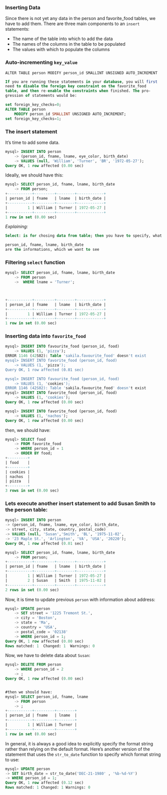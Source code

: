 ### Inserting Data
Since there is not yet any data in the person and favorite_food tables, we have to add them. There are three main components to an `insert` statements:
- The name of the table into which to add the data
- The names of the columns in the table to be populated
- The values with which to populate the columns

### Auto-incrementing `key_value`
`ALTER TABLE person MODIFY person_id SMALLINT UNSIGNED AUTO_INCREMENT`

```sql
If you are running these statements in your database, you will first
need to disable the foreign key constraint on the favorite_food
table, and then re-enable the constraints when finished. The pro‐
gression of statements would be:

set foreign_key_checks=0;
ALTER TABLE person
	MODIFY person_id SMALLINT UNSIGNED AUTO_INCREMENT;
set foreign_key_checks=1;
```


### The insert statement
It’s time to add some data. 
```sql
mysql> INSERT INTO person
    -> (person_id, fname, lname, eye_color, birth_date)
    -> VALUES (null, 'William', 'Turner', 'BR', '1972-05-27');
Query OK, 1 row affected (0.00 sec)
```

Ideally, we should have this:
```sql
mysql> SELECT person_id, fname, lname, birth_date
    -> FROM person;
+-----------+---------+--------+------------+
| person_id | fname   | lname  | birth_date |
+-----------+---------+--------+------------+
|         1 | William | Turner | 1972-05-27 |
+-----------+---------+--------+------------+
1 row in set (0.00 sec)
```

*Explaining:*
```sql
Select: is for chosing data from table; then you have to specify, what do you want to see

person_id, fname, lname, birth_date 
are the informations, which we want to see 
``` 


### Filtering `select` function
```sql
mysql> SELECT person_id, fname, lname, birth_date
    -> FROM person
    ->  WHERE lname = 'Turner';



+-----------+---------+--------+------------+
| person_id | fname   | lname  | birth_date |
+-----------+---------+--------+------------+
|         1 | William | Turner | 1972-05-27 |
+-----------+---------+--------+------------+
1 row in set (0.00 sec)
```

### Inserting data into `favorite_food`
```sql
mysql> INSERT INTO favourite_food (person_id, food)
    -> VALUES (1, 'pizza');
ERROR 1146 (42S02): Table 'sakila.favourite_food' doesn't exist
mysql> INSERT INTO favorite_food (person_id, food)
    -> VALUES (1, 'pizza');
Query OK, 1 row affected (0.01 sec)

mysql> INSERT INTO favourite_food (person_id, food)
    -> VALUES (1, 'cookies');
ERROR 1146 (42S02): Table 'sakila.favourite_food' doesn't exist
mysql> INSERT INTO favorite_food (person_id, food)
    -> VALUES (1, 'cookies');
Query OK, 1 row affected (0.00 sec)

mysql> INSERT INTO favorite_food (person_id, food)
    -> VALUES (1, 'nachos');
Query OK, 1 row affected (0.00 sec)

```

then, we should have:
```sql
mysql> SELECT food
    -> FROM favorite_food
    -> WHERE person_id = 1
    -> ORDER BY food;
+---------+
| food    |
+---------+
| cookies |
| nachos  |
| pizza   |
+---------+
3 rows in set (0.00 sec)
```


### Lets execute another insert statement to add Susan Smith to the person table:
```sql
mysql> INSERT INTO person
-> (person_id, fname, lname, eye_color, birth_date,
-> street, city, state, country, postal_code)
-> VALUES (null, 'Susan','Smith', 'BL', '1975-11-02',
-> '23 Maple St.', 'Arlington', 'VA', 'USA', '20220');
Query OK, 1 row affected (0.01 sec)
```

```sql
mysql> SELECT person_id, fname, lname, birth_date
    -> FROM person;
+-----------+---------+--------+------------+
| person_id | fname   | lname  | birth_date |
+-----------+---------+--------+------------+
|         1 | William | Turner | 1972-05-27 |
|         2 | Susan   | Smith  | 1975-11-02 |
+-----------+---------+--------+------------+
2 rows in set (0.00 sec)
```

Now, it is time to update previous `person` with information about address:
```sql
mysql> UPDATE person
    -> SET street = '1225 Tremont St.',
    -> city = 'Boston',
    -> state = 'Ma',
    -> country = 'USA',
    -> postal_code = '02138'
    -> WHERE person_id = 1;
Query OK, 1 row affected (0.00 sec)
Rows matched: 1  Changed: 1  Warnings: 0
```


Now, we have to delete data about `Susan`:
```sql
mysql> DELETE FROM person
    -> WHERE person_id = 2
    -> ;
Query OK, 1 row affected (0.00 sec)


#then we should have:
mysql> SELECT person_id, fname, lname
    -> FROM person
    -> ;
+-----------+---------+--------+
| person_id | fname   | lname  |
+-----------+---------+--------+
|         1 | William | Turner |
+-----------+---------+--------+
1 row in set (0.00 sec)
```


In general, it is always a good idea to explicitly specify the format string rather than
relying on the default format. Here’s another version of the statement that uses the
`str_to_date` function to specify which format string to use:
```sql
mysql> UPDATE person
-> SET birth_date = str_to_date('DEC-21-1980' , '%b-%d-%Y')
-> WHERE person_id = 1;
Query OK, 1 row affected (0.12 sec)
Rows matched: 1 Changed: 1 Warnings: 0
```